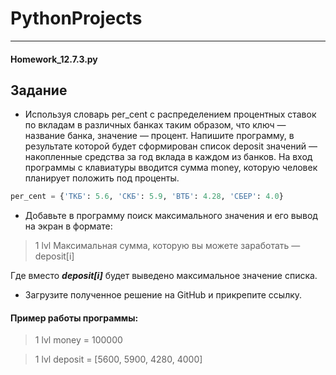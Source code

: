 # PythonProjects
____
#### Homework_12.7.3.py

## Задание
+ Используя словарь per_cent с распределением процентных ставок по вкладам в различных банках таким образом, что ключ — название банка, значение — процент. Напишите программу, в результате которой будет сформирован список deposit значений — накопленные средства за год вклада в каждом из банков. На вход программы с клавиатуры вводится сумма money, которую человек планирует положить под проценты.
```python
per_cent = {'ТКБ': 5.6, 'СКБ': 5.9, 'ВТБ': 4.28, 'СБЕР': 4.0}
```
+ Добавьте в программу поиск максимального значения и его вывод на экран в формате:

> 1 lvl Максимальная сумма, которую вы можете заработать — deposit[i]

Где вместо ***deposit[i]*** будет выведено максимальное значение списка.
+ Загрузите полученное решение на GitHub и прикрепите ссылку.

#### Пример работы программы:

> 1 lvl money = 100000

> 1 lvl deposit = [5600, 5900, 4280, 4000] 
